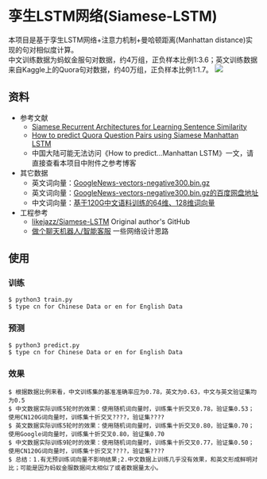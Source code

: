 # 孪生LSTM网络(Siamese-LSTM)
本项目是基于孪生LSTM网络+注意力机制+曼哈顿距离(Manhattan distance)实现的句对相似度计算。<br>
中文训练数据为蚂蚁金服句对数据，约4万组，正负样本比例1:3.6；英文训练数据来自Kaggle上的Quora句对数据，约40万组，正负样本比例1:1.7。
![](https://cloud.githubusercontent.com/assets/9861437/20479493/6ea8ad12-b004-11e6-89e4-53d4d354d32e.png)

## 资料
- 参考文献
    - [Siamese Recurrent Architectures for Learning Sentence Similarity](http://www.mit.edu/~jonasm/info/MuellerThyagarajan_AAAI16.pdf)
    - [How to predict Quora Question Pairs using Siamese Manhattan LSTM](https://medium.com/mlreview/implementing-malstm-on-kaggles-quora-question-pairs-competition-8b31b0b16a07)
    - 中国大陆可能无法访问《How to predict...Manhattan LSTM》一文，请直接查看本项目中附件之参考博客
- 其它数据
    - 英文词向量：[GoogleNews-vectors-negative300.bin.gz](https://drive.google.com/file/d/0B7XkCwpI5KDYNlNUTTlSS21pQmM/edit?usp=sharing)
    - 英文词向量：[GoogleNews-vectors-negative300.bin.gz的百度网盘地址](https://pan.baidu.com/s/1dEENGPV)
    - 中文词向量：[基于120G中文语料训练的64维、128维词向量](https://weibo.com/p/23041816d74e01f0102x77v)
- 工程参考
    - [likejazz/Siamese-LSTM](https://github.com/likejazz/Siamese-LSTM) Original author's GitHub
    - [做个聊天机器人/智能客服](https://zhuanlan.zhihu.com/p/31638132) 一些网络设计思路

## 使用
### 训练
```
$ python3 train.py
$ type cn for Chinese Data or en for English Data
```

### 预测
```
$ python3 predict.py
$ type cn for Chinese Data or en for English Data
```

### 效果
```
$ 根据数据比例来看，中文训练集的基准准确率应为0.78，英文为0.63，中文与英文验证集均为0.5
$ 中文数据实际训练5轮时的效果：使用随机词向量时，训练集十折交叉0.78，验证集0.53；使用CN120G词向量时，训练集十折交叉????，验证集????
$ 英文数据实际训练5轮时的效果：使用随机词向量时，训练集十折交叉0.80，验证集0.70；使用Google词向量时，训练集十折交叉0.80，验证集0.70
$ 中文数据实际训练9轮时的效果：使用随机词向量时，训练集十折交叉0.77，验证集0.50；使用CN120G词向量时，训练集十折交叉????，验证集????
$ 总结：1.有无预训练词向量不影响结果;2.中文数据上训练几乎没有效果，和英文形成鲜明对比；可能是因为蚂蚁金服数据间太相似了或者数据量太小。
```
